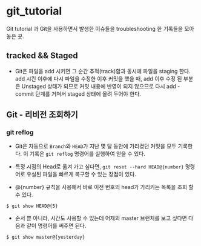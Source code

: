 # git_tutorial
Git tutorial 과 Git을 사용하면서 발생한 이슈들을 troubleshooting 한 기록들을 모아놓은 곳.

## tracked && Staged

- Git은 파일을 add 시키면 그 순간 추적(track)함과 동시에 파일을 staging 한다. add 시킨 이후에 다시 파일을 수정한 이후 커밋을 했을 때, add 이후 수정 된 부분은 Unstaged 상태가 되므로 커밋 내용에 반영이 되지 않으므로 다시 add - commit 단계를 거쳐서 staged 상태에 올려 두어야 한다.

## Git - 리비전 조회하기

### git reflog
- Git은 자동으로 `Branch`와 `HEAD`가 지난 몇 달 동안에 가리켰던 커밋을 모두 기록한다. 이 기록은 `git reflog` 명령어를 실행하여 얻을 수 있다.

- 특정 시점의 Head로 옮겨 가고 싶다면, `git reset --hard HEAD@{number}` 명령어로 유실된 파일을 빠르게 복구할 수 있는 장점이 있다.

- @{number} 규칙을 사용해서 바로 이전 번호의 head가 가리키는 목록을 조회 할 수 있다.
```
$ git show HEAD@{5}
```
- 순서 뿐 아니라, 시간도 사용할 수 있는데 어제의 master 브랜치를 보고 싶다면 다음과 같이 명령어를 써주면 된다.
```
$ git show master@{yesterday}
```
